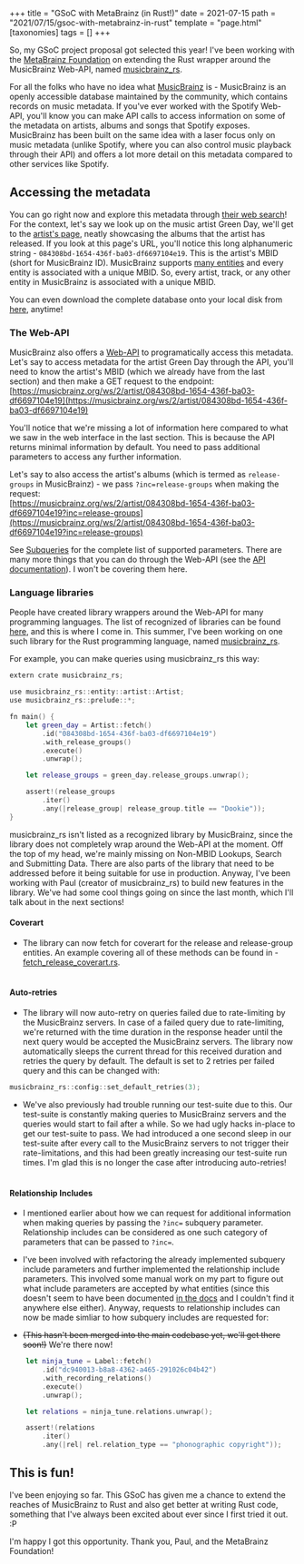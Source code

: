 +++
title = "GSoC with MetaBrainz (in Rust!)"
date = 2021-07-15
path = "2021/07/15/gsoc-with-metabrainz-in-rust"
template = "page.html"
[taxonomies]
tags = []
+++

So, my GSoC project proposal got selected this year! I've been working with the
[MetaBrainz Foundation](https://metabrainz.org/) on extending the Rust wrapper around
the MusicBrainz Web-API, named [musicbrainz_rs](https://github.com/oknozor/musicbrainz_rs).

For all the folks who have no idea what [MusicBrainz](https://musicbrainz.org/) is -
MusicBrainz is an openly accessible database maintained by the community, which contains
records on music metadata. If you've ever worked with the Spotify Web-API, you'll know
you can make API calls to access information on some of the metadata on artists, albums
and songs that Spotify exposes. MusicBrainz has been built on the same idea with a laser
focus only on music metadata (unlike Spotify, where you can also control music playback
through their API) and offers a lot more detail on this metadata compared to other
services like Spotify.


## Accessing the metadata

You can go right now and explore this metadata through [their web search](https://musicbrainz.org/search)!
For the context, let's say we look up on the music artist Green Day, we'll get to the [artist's page](https://musicbrainz.org/artist/084308bd-1654-436f-ba03-df6697104e19),
neatly showcasing the albums that the artist has released. If you look at this page's URL,
you'll notice this long alphanumeric string - `084308bd-1654-436f-ba03-df6697104e19`. This is
the artist's MBID (short for MusicBrainz ID). MusicBrainz supports [many entities](https://musicbrainz.org/doc/MusicBrainz_Entity)
and every entity is associated with a unique MBID. So, every artist, track, or any other
entity in MusicBrainz is associated with a unique MBID.

You can even download the complete database onto your local disk from
[here](https://musicbrainz.org/doc/MusicBrainz_Database), anytime!


### The Web-API

MusicBrainz also offers a [Web-API](https://musicbrainz.org/doc/MusicBrainz_API) to
programatically access this metadata. Let's say to access metadata for the artist Green Day
through the API, you'll need to know the artist's MBID (which we already have from the
last section) and then make a GET request to the endpoint:<br>
[https://musicbrainz.org/ws/2/artist/084308bd-1654-436f-ba03-df6697104e19](https://musicbrainz.org/ws/2/artist/084308bd-1654-436f-ba03-df6697104e19)

You'll notice that we're missing a lot of information here compared to what we saw in the web
interface in the last section. This is because the API returns minimal information by default.
You need to pass additional parameters to access any further information.

Let's say to also access the artist's albums (which is termed as `release-groups` in MusicBrainz) -
we pass `?inc=release-groups` when making the request:<br>
[https://musicbrainz.org/ws/2/artist/084308bd-1654-436f-ba03-df6697104e19?inc=release-groups](https://musicbrainz.org/ws/2/artist/084308bd-1654-436f-ba03-df6697104e19?inc=release-groups)

See [Subqueries](https://musicbrainz.org/doc/MusicBrainz_API#Subqueries) for the complete list
of supported parameters. There are many more things that you can do through the Web-API (see the [API documentation](https://musicbrainz.org/doc/MusicBrainz_API)).
I won't be covering them here.


### Language libraries

People have created library wrappers around the Web-API for many programming languages. The list
of recognized of libraries can be found [here](https://musicbrainz.org/doc/MusicBrainz_API#Libraries),
and this is where I come in. This summer, I've been working on one such library for the Rust
programming language, named [musicbrainz_rs](https://github.com/oknozor/musicbrainz_rs).

For example, you can make queries using musicbrainz_rs this way:
```swift
extern crate musicbrainz_rs;

use musicbrainz_rs::entity::artist::Artist;
use musicbrainz_rs::prelude::*;

fn main() {
    let green_day = Artist::fetch()
        .id("084308bd-1654-436f-ba03-df6697104e19")
        .with_release_groups()
        .execute()
        .unwrap();

    let release_groups = green_day.release_groups.unwrap();

    assert!(release_groups
        .iter()
        .any(|release_group| release_group.title == "Dookie"));
}
```

musicbrainz_rs isn't listed as a recognized library by MusicBrainz, since the library does
not completely wrap around the Web-API at the moment. Off the top of my head, we're mainly missing
on Non-MBID Lookups, Search and Submitting Data.
There are also parts of the library that need to be addressed before it being suitable for use in
production. Anyway, I've been working with Paul (creator of musicbrainz_rs) to build new features in the library.
We've had some cool things going on since the last month, which I'll talk about in the next sections!

#### Coverart

- The library can now fetch for coverart for the release and release-group entities. An
example covering all of these methods can be found in - [fetch_release_coverart.rs](https://github.com/oknozor/musicbrainz_rs/blob/648215ad5e7661ac48016c9627507818c8345928/examples/fetch_release_coverart.rs).
<br><br>

#### Auto-retries

- The library will now auto-retry on queries failed due to rate-limiting by the MusicBrainz
servers. In case of a failed query due to rate-limiting, we're returned with the time duration in the
response header until the next query would be accepted the MusicBrainz servers. The library
now automatically sleeps the current thread for this received duration and retries the
query by default. The default is set to 2 retries per failed query and this can be changed with:
```swift
musicbrainz_rs::config::set_default_retries(3);
```

- We've also previously had trouble running our test-suite due to this. Our test-suite is
constantly making queries to MusicBrainz servers and the queries would start to fail after
a while. So we had ugly hacks in-place to get our test-suite to pass. We had introduced
a one second sleep in our test-suite after every call to the MusicBrainz servers to not trigger
their rate-limitations, and this had been greatly increasing our test-suite run times. I'm glad
this is no longer the case after introducing auto-retries!
<br><br>

#### Relationship Includes

- I mentioned earlier about how we can request for additional information when making queries
by passing the `?inc=` subquery parameter. Relationship includes can be considered as one such
category of parameters that can be passed to `?inc=`.

- I've been involved with refactoring the already implemented subquery include parameters
and further implemented the relationship include parameters. This involved some manual
work on my part to figure out what include parameters are accepted by what entities
(since this doesn't seem to have been documented [in the docs](https://musicbrainz.org/doc/MusicBrainz_API#Relationships)
and I couldn't find it anywhere else either). Anyway, requests to relationship
includes can now be made simliar to how subquery includes are requested for:

- ~~(This hasn't been merged into the main codebase yet, we'll get there soon!)~~ We're there now!
```swift
    let ninja_tune = Label::fetch()
        .id("dc940013-b8a8-4362-a465-291026c04b42")
        .with_recording_relations()
        .execute()
        .unwrap();

    let relations = ninja_tune.relations.unwrap();

    assert!(relations
        .iter()
        .any(|rel| rel.relation_type == "phonographic copyright"));
```


## This is fun!

I've been enjoying so far. This GSoC has given me a chance to extend the reaches of MusicBrainz
to Rust and also get better at writing Rust code, something that I've always been excited about
ever since I first tried it out. :P

I'm happy I got this opportunity. Thank you, Paul, and the MetaBrainz Foundation!
